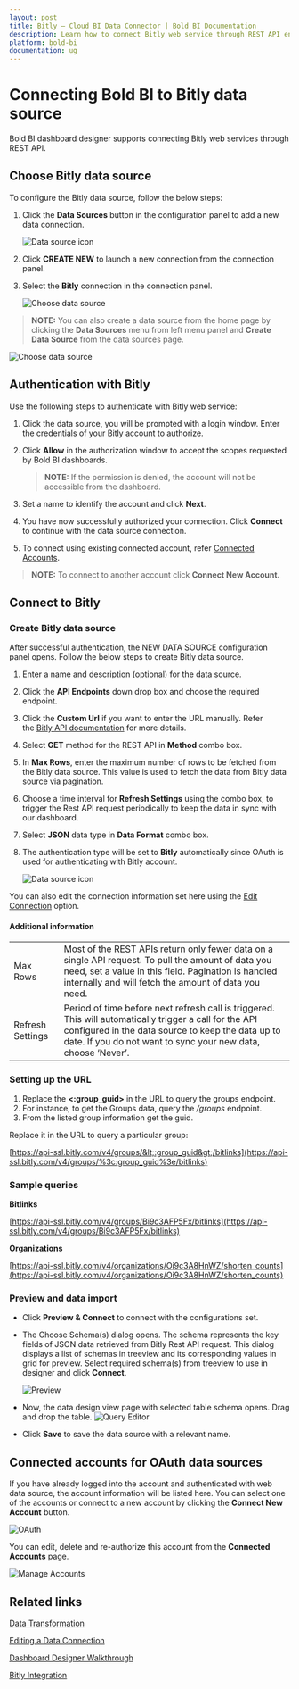 ```yaml
---
layout: post
title: Bitly – Cloud BI Data Connector | Bold BI Documentation
description: Learn how to connect Bitly web service through REST API endpoint with Bold BI Cloud and create data source for widget configuration.
platform: bold-bi
documentation: ug
---
```


# Connecting Bold BI to Bitly data source
Bold BI dashboard designer supports connecting Bitly web services through REST API. 

## Choose Bitly data source
To configure the Bitly data source, follow the below steps:
1. Click the **Data Sources** button in the configuration panel to add a new data connection.

   ![Data source icon](/static/assets/cloud/working-with-datasource/data-connectors/images/common/DataSourcesIcon.png)

2. Click **CREATE NEW** to launch a new connection from the connection panel.
3. Select the **Bitly** connection in the connection panel.

   ![Choose data source](/static/assets/cloud/working-with-datasource/data-connectors/images/bitly/ChooseDS.png)

> **NOTE:**  You can also create a data source from the home page by clicking the **Data Sources** menu from left menu panel and **Create Data Source** from the data sources page.

   ![Choose data source](/static/assets/cloud/working-with-datasource/data-connectors/images/bitly/ChooseDS_server.png)

## Authentication with Bitly
Use the following steps to authenticate with Bitly web service:

1. Click the data source, you will be prompted with a login window. Enter the credentials of your Bitly account to authorize.
2. Click **Allow** in the authorization window to accept the scopes requested by Bold BI dashboards.

   > **NOTE:**  If the permission is denied, the account will not be accessible from the dashboard.
   
3. Set a name to identify the account and click **Next**. 
4. You have now successfully authorized your connection. Click **Connect** to continue with the data source connection.
5. To connect using existing connected account, refer  [Connected Accounts](/cloud-bi/working-with-data-source/data-connectors/bitly/#connected-accounts-for-oauth-data-sources).

> **NOTE:**  To connect to another account click **Connect New Account.**


## Connect to Bitly
### Create Bitly data source
After successful authentication, the NEW DATA SOURCE configuration panel opens. Follow the below steps to create Bitly data source.
1. Enter a name and description (optional) for the data source.
2. Click the **API Endpoints** down drop box and choose the required endpoint.
3. Click the **Custom Url** if you want to enter the URL manually. Refer the [Bitly API documentation](https://dev.bitly.com/v4_documentation.html) for more details.  
4. Select **GET** method for the REST API in **Method** combo box.
5. In **Max Rows**, enter the maximum number of rows to be fetched from the Bitly data source. This value is used to fetch the data from Bitly data source via pagination.
6. Choose a time interval for **Refresh Settings** using the combo box, to trigger the Rest API request periodically to keep the data in sync with our dashboard.  
7. Select **JSON** data type in **Data Format** combo box.
8. The authentication type will be set to **Bitly** automatically since OAuth is used for authenticating with Bitly account.

    ![Data source icon](/static/assets/cloud/working-with-datasource/data-connectors/images/bitly/DataSourcesView.png)

You can also edit the connection information set here using the [Edit Connection](/cloud-bi/working-with-data-source/editing-a-data-connection/) option.

#### Additional information
<table width="600">
<tr>
<td>
Max Rows
</td>
<td>
Most of the REST APIs return only fewer data on a single API request. To pull the amount of data you need, set a value in this field.  
Pagination is handled internally and will fetch the amount of data you need.
</td>
</tr>
<tr>
<td>
Refresh Settings
</td>
<td>
Period of time before next refresh call is triggered. This will automatically trigger a call for the API configured in the data source to keep the data up to date. If you do not want to sync your new data, choose ‘Never’.
</td>
</tr>
</table>

### Setting up the URL
1. Replace the **&lt;:group_guid&gt;** in the URL to query the groups endpoint.
2. For instance, to get the Groups data, query the <i>/groups</i> endpoint.
3. From the listed group information get the guid.

Replace it in the URL to query a particular group:

[https://api-ssl.bitly.com/v4/groups/&lt;:group_guid&gt;/bitlinks](https://api-ssl.bitly.com/v4/groups/%3c:group_guid%3e/bitlinks)

### Sample queries
**Bitlinks**

[https://api-ssl.bitly.com/v4/groups/Bi9c3AFP5Fx/bitlinks](https://api-ssl.bitly.com/v4/groups/Bi9c3AFP5Fx/bitlinks)

**Organizations**

[https://api-ssl.bitly.com/v4/organizations/Oi9c3A8HnWZ/shorten_counts](https://api-ssl.bitly.com/v4/organizations/Oi9c3A8HnWZ/shorten_counts)

### Preview and data import
* Click **Preview & Connect** to connect with the configurations set.
* The Choose Schema(s) dialog opens. The schema represents the key fields of JSON data retrieved from Bitly Rest API request. This dialog displays a list of schemas in treeview and its corresponding values in grid for preview. Select required schema(s) from treeview to use in designer and click **Connect**.

   ![Preview](/static/assets/cloud/working-with-datasource/data-connectors/images/common/Preview.png)

* Now, the data design view page with selected table schema opens. Drag and drop the table.
   ![Query Editor](/static/assets/cloud/working-with-datasource/data-connectors/images/common/QueryEditor.png)

* Click **Save** to save the data source with a relevant name.

## Connected accounts for OAuth data sources
If you have already logged into the account and authenticated with web data source, the account information will be listed here. You can select one of the accounts or connect to a new account by clicking the **Connect New Account** button.

   ![OAuth](/static/assets/cloud/working-with-datasource/data-connectors/images/bitly/OAuthDS.png)

You can edit, delete and re-authorize this account from the **Connected Accounts** page.

   ![Manage Accounts](/static/assets/cloud/working-with-datasource/data-connectors/images/bitly/ManageDS.png)

## Related links
[Data Transformation](/cloud-bi/working-with-data-source/transforming-data/joining-table/)

[Editing a Data Connection](/cloud-bi/working-with-data-source/editing-a-data-connection/)   

[Dashboard Designer Walkthrough](/cloud-bi/getting-started/quick-start/)

[Bitly Integration](https://www.boldbi.com/integrations/bitly)